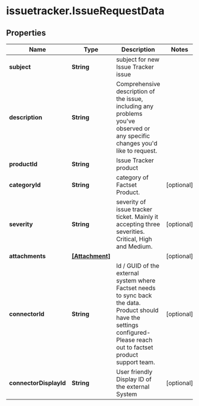 # issuetracker.IssueRequestData

## Properties

Name | Type | Description | Notes
------------ | ------------- | ------------- | -------------
**subject** | **String** | subject for new Issue Tracker issue | 
**description** | **String** | Comprehensive description of the issue, including any problems you&#39;ve observed or any specific changes you&#39;d like to request. | 
**productId** | **String** | Issue Tracker product  | 
**categoryId** | **String** | category of Factset Product.  | [optional] 
**severity** | **String** | severity of issue tracker ticket. Mainly it accepting three severities.  Critical, High and Medium. | [optional] 
**attachments** | [**[Attachment]**](Attachment.md) |  | [optional] 
**connectorId** | **String** | Id / GUID of the external system where Factset needs to sync back the data. Product should have the settings configured- Please reach out to factset product support team. | [optional] 
**connectorDisplayId** | **String** | User friendly Display ID of the external System | [optional] 


